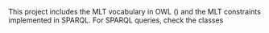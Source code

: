 This project includes the MLT vocabulary in OWL () and the MLT constraints implemented in SPARQL. For SPARQL queries, check the classes 
